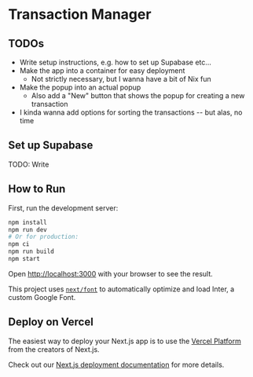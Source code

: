 # Transaction Manager

## TODOs

- Write setup instructions, e.g. how to set up Supabase etc...
- Make the app into a container for easy deployment
  - Not strictly necessary, but I wanna have a bit of Nix fun
- Make the popup into an actual popup
  - Also add a "New" button that shows the popup for creating a new transaction
- I kinda wanna add options for sorting the transactions -- but alas, no time

## Set up Supabase

TODO: Write

## How to Run

First, run the development server:

```bash
npm install
npm run dev
# Or for production:
npm ci
npm run build
npm start
```

Open [http://localhost:3000](http://localhost:3000) with your browser to see
the result.

This project uses
[`next/font`](https://nextjs.org/docs/basic-features/font-optimization) to
automatically optimize and load Inter, a custom Google Font.

## Deploy on Vercel

The easiest way to deploy your Next.js app is to use the [Vercel
Platform](https://vercel.com/new?utm_medium=default-template&filter=next.js&utm_source=create-next-app&utm_campaign=create-next-app-readme)
from the creators of Next.js.

Check out our [Next.js deployment
documentation](https://nextjs.org/docs/deployment) for more details.
